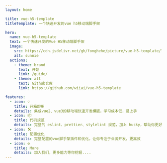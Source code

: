 ```yaml
---
layout: home

title: vue-h5-template
titleTemplate: 一个快速开发的vue h5移动端脚手架

hero:
  name: vue-h5-template
  text: 一个快速开发的Vue H5移动端脚手架
  image:
    src: https://cdn.jsdelivr.net/gh/fonghehe/picture/vue-h5-template/logo.png
    alt: sunnie
  actions:
    - theme: brand
      text: 开始
      link: /guide/
    - theme: alt
      text: Github仓库
      link: https://github.com/wiiai/vue-h5-template

features:
  - icon: 💡
    title: 开箱即用
    details: 集成vue2、vue3的移动端快速开发模版，学习成本低，易上手
  - icon: 📦
    title: 代码规范
    details: 完整的 eslint、prettier、stylelint 规范，加上 husky，帮助你更好的管理代码
  - icon: 🛠️
    title: 配置优化
    details: 完整配置的vue脚手架插件和优化，让你专注于业务开发，更高效
  - icon: ⚙️
    title: More
    details: 加入我们，更多能力等你挖掘....
---
```

